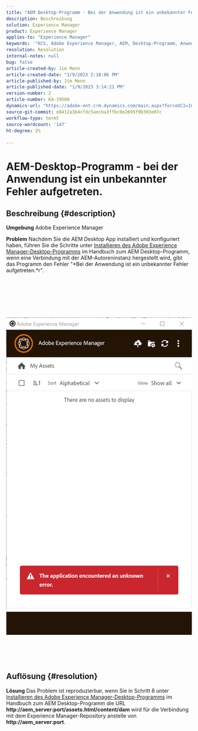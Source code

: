 ```yaml
---
title: "AEM Desktop-Programm - Bei der Anwendung ist ein unbekannter Fehler aufgetreten"
description: Beschreibung
solution: Experience Manager
product: Experience Manager
applies-to: "Experience Manager"
keywords: '"KCS, Adobe Experience Manager, AEM, Desktop-Programm, Anwendung ist auf einen unbekannten Fehler gestoßen, FAQ'
resolution: Resolution
internal-notes: null
bug: false
article-created-by: Jim Menn
article-created-date: "1/9/2023 2:18:06 PM"
article-published-by: Jim Menn
article-published-date: "1/9/2023 3:14:21 PM"
version-number: 2
article-number: KA-19580
dynamics-url: "https://adobe-ent.crm.dynamics.com/main.aspx?forceUCI=1&pagetype=entityrecord&etn=knowledgearticle&id=8f215a6e-2890-ed11-aad1-6045bd0067ea"
source-git-commit: e8412a3b4cfdc5aecba3ffbc0e2695f9b303e07c
workflow-type: tm+mt
source-wordcount: '147'
ht-degree: 2%

---
```


# AEM-Desktop-Programm - bei der Anwendung ist ein unbekannter Fehler aufgetreten.

## Beschreibung {#description}


<b>Umgebung</b>
Adobe Experience Manager

<b>Problem</b>
Nachdem Sie die AEM Desktop App installiert und konfiguriert haben, führen Sie die Schritte unter [Installieren des Adobe Experience Manager-Desktop-Programms](https://experienceleague.adobe.com/docs/experience-manager-desktop-app/using/install-upgrade.html?lang=en#install-v2) im Handbuch zum AEM Desktop-Programm, wenn eine Verbindung mit der AEM-Autoreninstanz hergestellt wird, gibt das Programm den Fehler &quot;*Bei der Anwendung ist ein unbekannter Fehler aufgetreten.*r&quot;.
<br><br><br> <br><br> <br><br> ![](assets/___90215a6e-2890-ed11-aad1-6045bd0067ea___.png)<br><br> <br><br> 

## Auflösung {#resolution}


<b>Lösung</b>
Das Problem ist reproduzierbar, wenn Sie in Schritt 8 unter [Installieren des Adobe Experience Manager-Desktop-Programms](https://experienceleague.adobe.com/docs/experience-manager-desktop-app/using/install-upgrade.html?lang=en#install-v2) im Handbuch zum AEM Desktop-Programm die URL <b>http://aem_server:port/assets.html/content/dam</b> wird für die Verbindung mit dem Experience Manager-Repository anstelle von <b>http://aem_server:port</b>.
